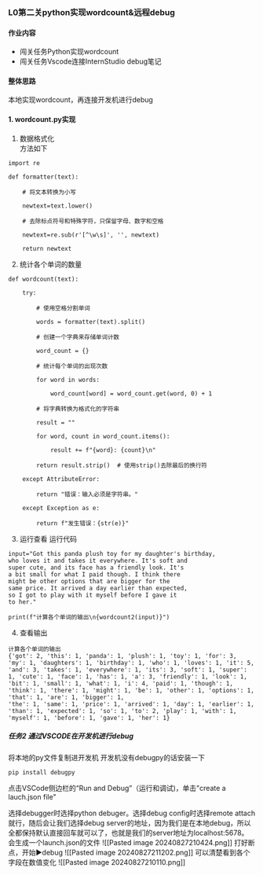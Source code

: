 ### L0第二关python实现wordcount&远程debug
####  **作业内容**

- 闯关任务Python实现wordcount
- 闯关任务Vscode连接InternStudio debug笔记
####  **整体思路**
本地实现wordcount，再连接开发机进行debug
#### 1.  wordcount.py实现
1. 数据格式化  
方法如下
```
import re

def formatter(text):

    # 将文本转换为小写

    newtext=text.lower()

    # 去除标点符号和特殊字符，只保留字母、数字和空格

    newtext=re.sub(r'[^\w\s]', '', newtext)

    return newtext
```

2. 统计各个单词的数量

```
def wordcount(text):

    try:

        # 使用空格分割单词

        words = formatter(text).split()

        # 创建一个字典来存储单词计数

        word_count = {}

        # 统计每个单词的出现次数

        for word in words:

            word_count[word] = word_count.get(word, 0) + 1

        # 将字典转换为格式化的字符串

        result = ""

        for word, count in word_count.items():

            result += f"{word}: {count}\n"

        return result.strip()  # 使用strip()去除最后的换行符

    except AttributeError:

        return "错误：输入必须是字符串。"

    except Exception as e:

        return f"发生错误：{str(e)}"
```


3. 运行查看
运行代码
```
input="Got this panda plush toy for my daughter's birthday,
who loves it and takes it everywhere. It's soft and
super cute, and its face has a friendly look. It's
a bit small for what I paid though. I think there
might be other options that are bigger for the
same price. It arrived a day earlier than expected,
so I got to play with it myself before I gave it
to her."

print(f"计算各个单词的输出\n{wordcount2(input)}")
```

4. 查看输出
```
计算各个单词的输出
{'got': 2, 'this': 1, 'panda': 1, 'plush': 1, 'toy': 1, 'for': 3, 'my': 1, 'daughters': 1, 'birthday': 1, 'who': 1, 'loves': 1, 'it': 5, 'and': 3, 'takes': 1, 'everywhere': 1, 'its': 3, 'soft': 1, 'super': 1, 'cute': 1, 'face': 1, 'has': 1, 'a': 3, 'friendly': 1, 'look': 1, 'bit': 1, 'small': 1, 'what': 1, 'i': 4, 'paid': 1, 'though': 1, 'think': 1, 'there': 1, 'might': 1, 'be': 1, 'other': 1, 'options': 1, 'that': 1, 'are': 1, 'bigger': 1, 
'the': 1, 'same': 1, 'price': 1, 'arrived': 1, 'day': 1, 'earlier': 1, 'than': 1, 'expected': 1, 'so': 1, 'to': 2, 'play': 1, 'with': 1, 'myself': 1, 'before': 1, 'gave': 1, 'her': 1}
```


##### 任务2 通过VSCODE在开发机进行debug
将本地的py文件复制进开发机
开发机没有debugpy的话安装一下
```
pip install debugpy
```
点击VSCode侧边栏的“Run and Debug”（运行和调试)，单击"create a lauch.json file"

选择debugger时选择python debuger。选择debug config时选择remote attach就行，随后会让我们选择debug server的地址，因为我们是在本地debug，所以全都保持默认直接回车就可以了，也就是我们的server地址为localhost:5678。
会生成一个launch.json的文件
![[Pasted image 20240827210424.png]]
打好断点，开始▶️debug
![[Pasted image 20240827211202.png]]
可以清楚看到各个字段在数值变化
![[Pasted image 20240827210110.png]]
